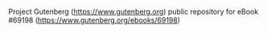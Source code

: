 Project Gutenberg (https://www.gutenberg.org) public repository for
eBook #69198 (https://www.gutenberg.org/ebooks/69198)
